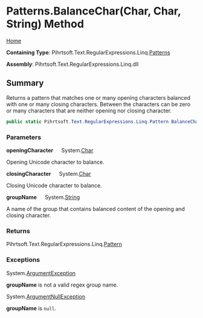 # Patterns\.BalanceChar\(Char, Char, String\) Method

[Home](../../../../../../README.md)

**Containing Type**: Pihrtsoft\.Text\.RegularExpressions\.Linq\.[Patterns](../README.md)

**Assembly**: Pihrtsoft\.Text\.RegularExpressions\.Linq\.dll

## Summary

Returns a pattern that matches one or many opening characters balanced with one or many closing characters\.
Between the characters can be zero or many characters that are neither opening nor closing character\.

```csharp
public static Pihrtsoft.Text.RegularExpressions.Linq.Pattern BalanceChar(char openingCharacter, char closingCharacter, string groupName)
```

### Parameters

**openingCharacter** &emsp; System\.[Char](https://docs.microsoft.com/en-us/dotnet/api/system.char)

Opening Unicode character to balance\.

**closingCharacter** &emsp; System\.[Char](https://docs.microsoft.com/en-us/dotnet/api/system.char)

Closing Unicode character to balance\.

**groupName** &emsp; System\.[String](https://docs.microsoft.com/en-us/dotnet/api/system.string)

A name of the group that contains balanced content of the opening and closing character\.

### Returns

Pihrtsoft\.Text\.RegularExpressions\.Linq\.[Pattern](../../Pattern/README.md)

### Exceptions

System\.[ArgumentException](https://docs.microsoft.com/en-us/dotnet/api/system.argumentexception)

**groupName** is not a valid regex group name\.

System\.[ArgumentNullException](https://docs.microsoft.com/en-us/dotnet/api/system.argumentnullexception)

**groupName** is `null`\.

